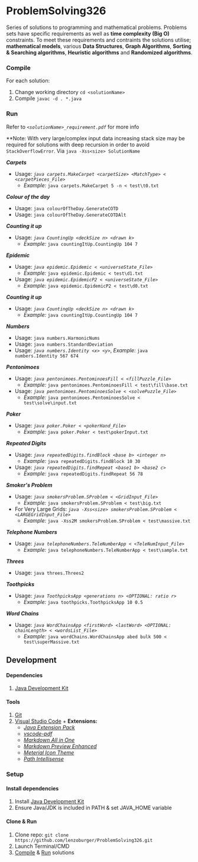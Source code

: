 # ProblemSolving326
Series of solutions to programming and mathematical problems.
Problems sets have specific requirements as well as **time complexity (Big O)** constraints. To meet these requirements and contraints the solutions utilise; **mathematical models**, various **Data Structures**, **Graph Algorithms**, **Sorting & Searching algorithms**, **Heuristic algorithms** and **Randomized algorithms**.

### Compile
For each solution:
1. Change working directory `cd <solutionName>`
2. Compile `javac -d . *.java`
### Run
Refer to _`<solutionName>_requirement.pdf`_ for more info

**Note: With very large/complex input data increasing stack size may be required for solutions with deep recursion in order to avoid `StackOverflowError`. Via `java -Xss<size> SolutionName`

_**Carpets**_
* Usage: _`java carpets.MakeCarpet <carpetSize> <MatchType> < <carpetPieces_File>`_
  * _Example:_  `java carpets.MakeCarpet 5 -n < test\t0.txt`

_**Colour of the day**_
* Usage:  `java colourOfTheDay.GenerateCOTD` 
* Usage: `java colourOfTheDay.GenerateCOTDAlt`

_**Counting it up**_
* Usage: _`java CountingUp <deckSize n> <drawn k>`_
  * _Example:_  `java countingItUp.CountingUp 104 7`

_**Epidemic**_
* Usage: _`java epidemic.Epidemic < <universeState_File>`_
  * _Example:_  `java epidemic.Epidemic < test\d1.txt`
* Usage: _`java epidemic.EpidemicP2 < <universeState_File>`_
  * _Example:_ `java epidemic.EpidemicP2 < test\d0.txt`

_**Counting it up**_
* Usage: _`java CountingUp <deckSize n> <drawn k>`_
  * _Example:_  `java countingItUp.CountingUp 104 7`

_**Numbers**_
* Usage: `java numbers.HarmonicNums`
* Usage: `java numbers.StandardDeviation`
* Usage: _`java numbers.Identity <x> <y>`_, _Example:_  `java numbers.Identity 567 674`

_**Pentonimoes**_
* Usage: _`java pentonimoes.PentominoesFill < <fillPuzzle_File>`_
  * _Example:_  `java pentonimoes.PentominoesFill < test\fill\base.txt`
* Usage: _`java pentonimoes.PentominoesSolve < <solvePuzzle_File>`_
  * _Example:_  `java pentonimoes.PentominoesSolve < test\solve\input.txt`

_**Poker**_
* Usage: _`java poker.Poker < <pokerHand_File>`_
  * _Example:_  `java poker.Poker < test\pokerInput.txt`

_**Repeated Digits**_
* Usage: _`java repeatedDigits.findBlock <base b> <integer n>`_
  * _Example:_  `java repeatedDigits.findBlock 10 30`
* Usage: _`java repeatedDigits.findRepeat <base1 b> <base2 c>`_
  * _Example:_  `java repeatedDigits.findRepeat 56 78`

_**Smoker's Problem**_
* Usage: _`java smokersProblem.SProblem < <GridInput_File>`_
  * _Example:_  `java smokersProblem.SProblem < test\big.txt`
* For Very Large Grids: _`java -Xss<size> smokersProblem.SProblem < <LARGEGridInput_File>`_
  * _Example:_  `java -Xss2M smokersProblem.SProblem < test\massive.txt`

_**Telephone Numbers**_
* Usage: _`java telephoneNumbers.TeleNumberApp < <TeleNumInput_File>`_
  * _Example:_ `java telephoneNumbers.TeleNumberApp < test\sample.txt`

_**Threes**_
* Usage: `java threes.Threes2`

_**Toothpicks**_
* Usage: _`java ToothpicksApp <generations n> <OPTIONAL: ratio r>`_
  * _Example:_ `java toothpicks.ToothpicksApp 10 0.5`

_**Word Chains**_
* Usage: _`java WordChainsApp <firstWord> <lastWord> <OPTIONAL: chainLength> < <wordsList_File>`_
  * _Example:_ `java wordChains.WordChainsApp abed bulk 500 < test\superMassive.txt`



## Development
#### Dependencies
1. [Java Development Kit](https://www.oracle.com/technetwork/java/javase/downloads/jdk8-downloads-2133151.html)

#### Tools
1. [Git](https://git-scm.com/downloads)
2. [Visual Studio Code](https://code.visualstudio.com/download) + **Extensions:**
   * [_Java Extension Pack_](https://marketplace.visualstudio.com/items?itemName=vscjava.vscode-java-pack)
   * [_vscode-pdf_](https://marketplace.visualstudio.com/items?itemName=tomoki1207.pdf)
   * [_Markdown All in One_](https://marketplace.visualstudio.com/items?itemName=yzhang.markdown-all-in-one)
   * [_Markdown Preview Enhanced_](https://marketplace.visualstudio.com/items?itemName=shd101wyy.markdown-preview-enhanced)
   * [_Meterial Icon Theme_](https://marketplace.visualstudio.com/items?itemName=PKief.material-icon-theme)
   * [_Path Intellisense_](https://marketplace.visualstudio.com/items?itemName=christian-kohler.path-intellisense)
### Setup

#### Install dependencies
1. Install [Java Development Kit](https://www.oracle.com/technetwork/java/javase/downloads/jdk8-downloads-2133151.html)
2. Ensure Java/JDK is included in PATH & set JAVA_HOME variable

#### Clone & Run
1. Clone repo: `git clone https://github.com/lenzoburger/ProblemSolving326.git`
2. Launch Terminal/CMD
3. [Compile](#compile) & [Run](#ru) solutions
